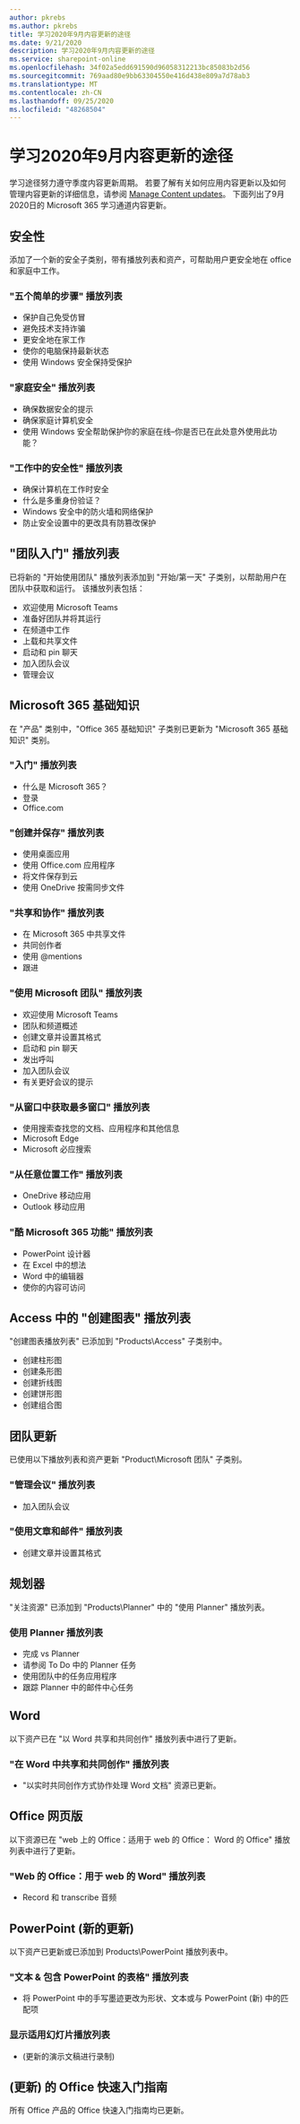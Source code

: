 ```yaml
---
author: pkrebs
ms.author: pkrebs
title: 学习2020年9月内容更新的途径
ms.date: 9/21/2020
description: 学习2020年9月内容更新的途径
ms.service: sharepoint-online
ms.openlocfilehash: 34f02a5edd691590d96058312213bc85083b2d56
ms.sourcegitcommit: 769aad80e9bb63304550e416d438e809a7d78ab3
ms.translationtype: MT
ms.contentlocale: zh-CN
ms.lasthandoff: 09/25/2020
ms.locfileid: "48268504"
---
```

# <a name="learning-pathways-september-2020-content-updates"></a>学习2020年9月内容更新的途径
学习途径努力遵守季度内容更新周期。 若要了解有关如何应用内容更新以及如何管理内容更新的详细信息，请参阅 [Manage Content updates](custom_contentupdatesmanage.md)。 下面列出了9月2020日的 Microsoft 365 学习通道内容更新。 

## <a name="security"></a>安全性
添加了一个新的安全子类别，带有播放列表和资产，可帮助用户更安全地在 office 和家庭中工作。 

### <a name="five-simple-steps-playlist"></a>"五个简单的步骤" 播放列表
- 保护自己免受仿冒
- 避免技术支持诈骗
- 更安全地在家工作
- 使你的电脑保持最新状态
- 使用 Windows 安全保持受保护

### <a name="security-at-home-playlist"></a>"家庭安全" 播放列表
- 确保数据安全的提示
- 确保家庭计算机安全
- 使用 Windows 安全帮助保护你的家庭在线–你是否已在此处意外使用此功能？

### <a name="security-at-work-playlist"></a>"工作中的安全性" 播放列表
- 确保计算机在工作时安全
- 什么是多重身份验证？
- Windows 安全中的防火墙和网络保护
- 防止安全设置中的更改具有防篡改保护

## <a name="get-started-with-teams-playlist"></a>"团队入门" 播放列表
已将新的 "开始使用团队" 播放列表添加到 "开始/第一天" 子类别，以帮助用户在团队中获取和运行。 该播放列表包括：
- 欢迎使用 Microsoft Teams  
- 准备好团队并将其运行
- 在频道中工作  
- 上载和共享文件 
- 启动和 pin 聊天  
- 加入团队会议 
- 管理会议 
 
## <a name="microsoft-365-basics"></a>Microsoft 365 基础知识
在 "产品" 类别中，"Office 365 基础知识" 子类别已更新为 "Microsoft 365 基础知识" 类别。 

### <a name="get-started-playlist"></a>"入门" 播放列表
- 什么是 Microsoft 365？
- 登录
- Office.com

### <a name="create-and-save-playlist"></a>"创建并保存" 播放列表
- 使用桌面应用
- 使用 Office.com 应用程序
- 将文件保存到云
- 使用 OneDrive 按需同步文件

### <a name="share-and-collaborate-playlist"></a>"共享和协作" 播放列表
- 在 Microsoft 365 中共享文件
- 共同创作者
- 使用 @mentions
- 跟进

### <a name="work-with-microsoft-teams-playlist"></a>"使用 Microsoft 团队" 播放列表
- 欢迎使用 Microsoft Teams
- 团队和频道概述
- 创建文章并设置其格式
- 启动和 pin 聊天
- 发出呼叫
- 加入团队会议
- 有关更好会议的提示

### <a name="get-the-most-out-of-windows-playlist"></a>"从窗口中获取最多窗口" 播放列表
- 使用搜索查找您的文档、应用程序和其他信息
- Microsoft Edge
- Microsoft 必应搜索

### <a name="work-from-anywhere-playlist"></a>"从任意位置工作" 播放列表
- OneDrive 移动应用
- Outlook 移动应用

### <a name="cool-microsoft-365-features-playlist"></a>"酷 Microsoft 365 功能" 播放列表
- PowerPoint 设计器
- 在 Excel 中的想法
- Word 中的编辑器
- 使你的内容可访问

## <a name="create-a-chart-playlist-in-access"></a>Access 中的 "创建图表" 播放列表
"创建图表播放列表" 已添加到 "Products\Access" 子类别中。  
- 创建柱形图
- 创建条形图
- 创建折线图
- 创建饼形图
- 创建组合图

## <a name="teams-updates"></a>团队更新
已使用以下播放列表和资产更新 "Product\Microsoft 团队" 子类别。 

### <a name="manage-meetings-playlist"></a>"管理会议" 播放列表
- 加入团队会议
### <a name="work-with-posts-and-messages-playlist"></a>"使用文章和邮件" 播放列表
- 创建文章并设置其格式

## <a name="planner"></a>规划器 
"关注资源" 已添加到 "Products\Planner" 中的 "使用 Planner" 播放列表。
### <a name="use-planner-playlist"></a>使用 Planner 播放列表
- 完成 vs Planner
- 请参阅 To Do 中的 Planner 任务
- 使用团队中的任务应用程序
- 跟踪 Planner 中的邮件中心任务

## <a name="word"></a>Word
以下资产已在 "以 Word 共享和共同创作" 播放列表中进行了更新。

### <a name="share-and-co-author-with-word-playlist"></a>"在 Word 中共享和共同创作" 播放列表
- "以实时共同创作方式协作处理 Word 文档" 资源已更新。 

## <a name="office-for-the-web"></a>Office 网页版
以下资源已在 "web 上的 Office：适用于 web 的 Office： Word 的 Office" 播放列表中进行了更新。

### <a name="office-for-the-web-word-for-the-web-playlist"></a>"Web 的 Office：用于 web 的 Word" 播放列表
- Record 和 transcribe 音频

## <a name="powerpoint-new-updated"></a>PowerPoint (新的更新) 
以下资产已更新或已添加到 Products\PowerPoint 播放列表中。 

### <a name="text--tables-with-powerpoint-playlist"></a>"文本 & 包含 PowerPoint 的表格" 播放列表
- 将 PowerPoint 中的手写墨迹更改为形状、文本或与 PowerPoint (新) 中的匹配项

### <a name="present-slideshows-playlist"></a>显示适用幻灯片播放列表
-  (更新的演示文稿进行录制) 

## <a name="office-quick-start-guides-updated"></a> (更新) 的 Office 快速入门指南
所有 Office 产品的 Office 快速入门指南均已更新。 




